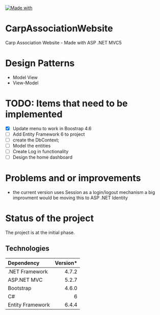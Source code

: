 [![Made with](https://img.shields.io/badge/Made%20with-.NET%20ASP%20MVC5-yellowgreen)](https://docs.microsoft.com/en-us/aspnet/mvc/overview/getting-started/introduction/getting-started)

# CarpAssociationWebsite
Carp Association Website - Made with ASP .NET MVC5

# Design Patterns

* Model View
* View-Model

# TODO: Items that need to be implemented
- [x] Update menu to work in Boostrap 4.6
- [ ] Add Entity Framework 6 to project
- [ ] create the DbContext;
- [ ] Model the entities
- [ ] Create Log in functionality
- [ ] Design the home dashboard

# Problems and or improvements
- the current version uses Session as a login/logout mechanism a big improvment would be moving this to ASP .NET Identity
# Status of the project 

The project is at the initial phase.

## Technologies

| Dependency | Version*
| :--- | ---:
| .NET Framework | 4.7.2
| ASP.NET MVC | 5.2.7
| Bootstrap | 4.6.0
| C# | 6
| Entity Framework | 6.4.4
